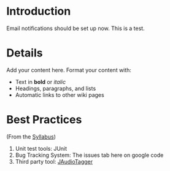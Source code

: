 # Introduction #

Email notifications should be set up now.
This is a test.


# Details #

Add your content here.  Format your content with:
  * Text in **bold** or _italic_
  * Headings, paragraphs, and lists
  * Automatic links to other wiki pages

# Best Practices #
(From the [Syllabus](https://docs.google.com/document/edit?id=1c-J7Mu_4ODoyvUXpZPMXNYK4Lt71nQl-10brnZBzVkU&hl=en&authkey=CKaDpssP&pli=1#))

  1. Unit test tools: JUnit
  1. Bug Tracking System: The issues tab here on google code
  1. Third party tool: [JAudioTagger](http://www.jthink.net/jaudiotagger/)